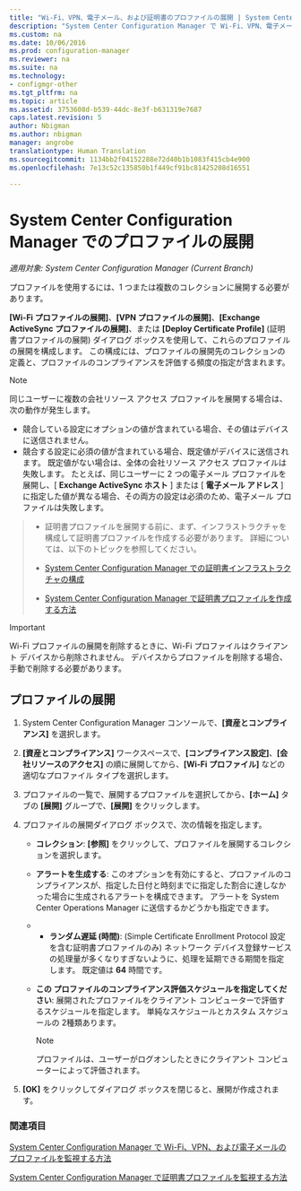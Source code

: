 ```yaml
---
title: "Wi-Fi、VPN、電子メール、および証明書のプロファイルの展開 | System Center Configuration Manager"
description: "System Center Configuration Manager で Wi-Fi、VPN、電子メール、および証明書のプロファイルを展開する方法について説明します。"
ms.custom: na
ms.date: 10/06/2016
ms.prod: configuration-manager
ms.reviewer: na
ms.suite: na
ms.technology:
- configmgr-other
ms.tgt_pltfrm: na
ms.topic: article
ms.assetid: 3753608d-b539-44dc-8e3f-b631319e7687
caps.latest.revision: 5
author: Nbigman
ms.author: nbigman
manager: angrobe
translationtype: Human Translation
ms.sourcegitcommit: 1134bb2f04152288e72d40b1b1083f415cb4e900
ms.openlocfilehash: 7e13c52c135850b1f449cf91bc81425208d16551

---
```

# <a name="deploy-profiles-in-system-center-configuration-manager"></a>System Center Configuration Manager でのプロファイルの展開

*適用対象: System Center Configuration Manager (Current Branch)*

プロファイルを使用するには、1 つまたは複数のコレクションに展開する必要があります。  

 **[Wi-Fi プロファイルの展開]**、**[VPN プロファイルの展開]**、**[Exchange ActiveSync プロファイルの展開]**、または **[Deploy Certificate Profile]** (証明書プロファイルの展開) ダイアログ ボックスを使用して、これらのプロファイルの展開を構成します。 この構成には、プロファイルの展開先のコレクションの定義と、プロファイルのコンプライアンスを評価する頻度の指定が含まれます。  

> [!NOTE]  
>  同じユーザーに複数の会社リソース アクセス プロファイルを展開する場合は、次の動作が発生します。  
>   
>  -   競合している設定にオプションの値が含まれている場合、その値はデバイスに送信されません。  
> -   競合する設定に必須の値が含まれている場合、既定値がデバイスに送信されます。 既定値がない場合は、全体の会社リソース アクセス プロファイルは失敗します。 たとえば、同じユーザーに 2 つの電子メール プロファイルを展開し、[ **Exchange ActiveSync ホスト** ] または [ **電子メール アドレス** ] に指定した値が異なる場合、その両方の設定は必須のため、電子メール プロファイルは失敗します。  

> -   証明書プロファイルを展開する前に、まず、インフラストラクチャを構成して証明書プロファイルを作成する必要があります。 詳細については、以下のトピックを参照してください。  
>   
>  -   [System Center Configuration Manager での証明書インフラストラクチャの構成](certificate-infrastructure.md)  
> -   [System Center Configuration Manager で証明書プロファイルを作成する方法](create-certificate-profiles.md)    

> [!IMPORTANT]  
>  Wi-Fi プロファイルの展開を削除するときに、Wi-Fi プロファイルはクライアント デバイスから削除されません。 デバイスからプロファイルを削除する場合、手動で削除する必要があります。
>   

## <a name="deploying-profiles"></a>プロファイルの展開  


1.  System Center Configuration Manager コンソールで、**[資産とコンプライアンス]** を選択します。  

2.  **[資産とコンプライアンス]** ワークスペースで、**[コンプライアンス設定]**、**[会社リソースのアクセス]** の順に展開してから、**[Wi-Fi プロファイル]** などの適切なプロファイル タイプを選択します。  

3.  プロファイルの一覧で、展開するプロファイルを選択してから、**[ホーム]** タブの **[展開]** グループで、**[展開]** をクリックします。  

4.  プロファイルの展開ダイアログ ボックスで、次の情報を指定します。  

    -   **コレクション**: **[参照]** をクリックして、プロファイルを展開するコレクションを選択します。  

    -   **アラートを生成する**: このオプションを有効にすると、プロファイルのコンプライアンスが、指定した日付と時刻までに指定した割合に達しなかった場合に生成されるアラートを構成できます。 アラートを System Center Operations Manager に送信するかどうかも指定できます。  

    -   -   **ランダム遅延 (時間)**: (Simple Certificate Enrollment Protocol 設定を含む証明書プロファイルのみ) ネットワーク デバイス登録サービスの処理量が多くなりすぎないように、処理を延期できる期間を指定します。 既定値は **64** 時間です。  

    -   **この <type> プロファイルのコンプライアンス評価スケジュールを指定してください**: 展開されたプロファイルをクライアント コンピューターで評価するスケジュールを指定します。 単純なスケジュールとカスタム スケジュールの 2種類あります。  

        > [!NOTE]  
        >  プロファイルは、ユーザーがログオンしたときにクライアント コンピューターによって評価されます。  

5.  **[OK]** をクリックしてダイアログ ボックスを閉じると、展開が作成されます。

### <a name="see-also"></a>関連項目  

[System Center Configuration Manager で Wi-Fi、VPN、および電子メールのプロファイルを監視する方法](monitor-wifi-email-vpn-profiles.md)

[System Center Configuration Manager で証明書プロファイルを監視する方法](monitor-certificate-profiles.md)



<!--HONumber=Nov16_HO1-->


